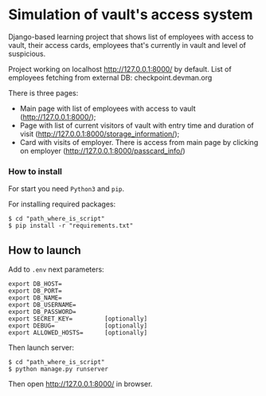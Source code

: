 # Simulation of vault's access system

Django-based learning project that shows list of employees with access to vault, their access cards, employees that's currently in vault and level of suspicious.

Project working on localhost http://127.0.0.1:8000/ by default. List of employees fetching from external DB: checkpoint.devman.org

There is three pages:
- Main page with list of employees with access to vault (http://127.0.0.1:8000/);
- Page with list of current visitors of vault with entry time and duration of visit (http://127.0.0.1:8000/storage_information/);
- Card with visits of employer. There is access from main page by clicking on employer (http://127.0.0.1:8000/passcard_info/)


### How to install
For start you need `Python3` and `pip`.

For installing required packages:
```shell
$ cd "path_where_is_script"
$ pip install -r "requirements.txt"
```

## How to launch
Add to `.env` next parameters:
```text
export DB_HOST=
export DB_PORT=
export DB_NAME=
export DB_USERNAME=
export DB_PASSWORD=
export SECRET_KEY=         [optionally]
export DEBUG=              [optionally]
export ALLOWED_HOSTS=      [optionally]
```

Then launch server:
```shell
$ cd "path_where_is_script"
$ python manage.py runserver
```

Then open http://127.0.0.1:8000/ in browser.
